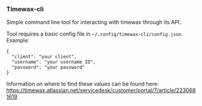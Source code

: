 ### Timewax-cli
Simple command line tool for interacting with timewax through its API. 

Tool requires a basic config file in `~/.config/timewax-cli/config.json`.
Example: 
```
{
  "client": "your client",
  "username": "your username ID",
  "password": "your password"
}

```

Information on where to find these values can be found here: https://timewax.atlassian.net/servicedesk/customer/portal/7/article/2230681619.

